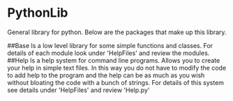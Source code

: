 # PythonLib
 General library for python.  Below are the packages that make up this library.
 
##Base
  Is a low level library for some simple functions and classes. For details of each 
  module look under 'HelpFiles' and review the modules.
##Help
  Is a help system for command line programs.  Allows you to create your help in 
  simple text files.  In this way you do not have to modify the code to add help
  to the program and the help can be as much as you wish without bloating the 
  code with a bunch of strings.  For details of this system see details under 
  'HelpFiles' and review 'Help.py'
